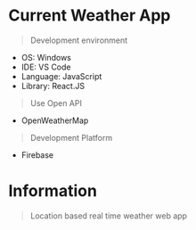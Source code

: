# Current Weather App

> Development environment

- OS: Windows
- IDE: VS Code
- Language: JavaScript
- Library: React.JS

> Use Open API

- OpenWeatherMap

> Development Platform

- Firebase

# Information
 > Location based real time weather web app
